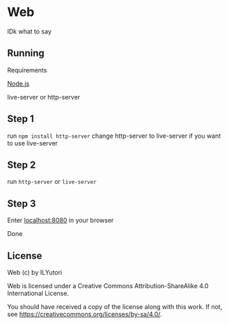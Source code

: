 # Web

IDk what to say

## Running
Requirements

[Node.js](https://nodejs.org)
 
live-server or http-server


## Step 1

run `npm install http-server` change http-server to live-server if you want to use live-server

## Step 2
run `http-server` or `live-server`

## Step 3
Enter [localhost:8080](localhost:8080) in your browser

Done

## License
Web (c) by ILYutori

Web is licensed under a
Creative Commons Attribution-ShareAlike 4.0 International License.

You should have received a copy of the license along with this
work. If not, see <https://creativecommons.org/licenses/by-sa/4.0/>.
